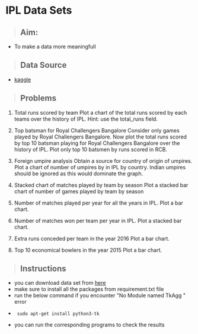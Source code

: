 # IPL Data Sets

>## Aim:
  
 * To make a data more meaningfull
 >## Data Source
  * [kaggle](https://www.kaggle.com/manasgarg/ipl/version/5)

>## Problems

   1. Total runs scored by team
Plot a chart of the total runs scored by each teams over the history of IPL. Hint: use the total_runs field.

2. Top batsman for Royal Challengers Bangalore
Consider only games played by Royal Challengers Bangalore. Now plot the total runs scored by top 10 batsman playing for Royal Challengers Bangalore over the history of IPL.
Plot only top 10 batsmen by runs scored in RCB.

3. Foreign umpire analysis
Obtain a source for country of origin of umpires. Plot a chart of number of umpires by in IPL by country. Indian umpires should be ignored as this would dominate the graph.

4. Stacked chart of matches played by team by season
Plot a stacked bar chart of
number of games played
by team
by season
5. Number of matches played per year for all the years in IPL.
Plot a bar chart.

6. Number of matches won per team per year in IPL.
Plot a stacked bar chart.

7. Extra runs conceded per team in the year 2016
Plot a bar chart.

8. Top 10 economical bowlers in the year 2015
Plot a bar chart.

>## Instructions 
 * you can download data set from [here](https://www.kaggle.com/manasgarg/ipl/version/5)
 * make sure to install all the packages from requirement.txt file
 * run the below command if you encounter "No Module named TkAgg " error
 * ```
    sudo apt-get install python3-tk
   ```
 * you can run the corresponding programs to check the results
  
  
